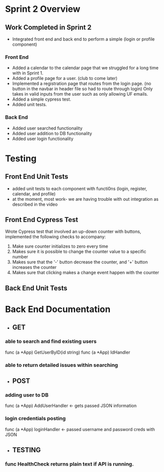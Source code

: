 # Sprint 2 Overview
## Work Completed in Sprint 2
- Integrated front end and back end to perform a simple (login or profile component)
### Front End
- Added a calendar to the calendar page that we struggled for a long time with in Sprint 1.
- Added a profile page for a user. (club to come later)
- Implemented a registration page that routes from the login page. (no button in the navbar in header file so had to route through login) Only takes in valid inputs from the user such as only allowing UF emails.
- Added a simple cypress test.
- Added unit tests.

### Back End
- Added user searched functionality
- Added user addition to DB functionality
- Added user login functionality
# Testing

## Front End Unit Tests
- added unit tests to each component with functi0ns (login, register, calendar, and profile)
- at the moment, most work- we are having trouble with out integration as described in the video


## Front End Cypress Test
Wrote Cypress test that involved an up-down counter with buttons, implemented the following checks to accompany:
1. Make sure counter initializes to zero every time
2. Makes sure it is possible to change the counter value to a specific number
3. Makes sure that the '-' button decrease the counter, and '+' button increases the counter
4. Makes sure that clicking makes a change event happen with the counter

## Back End Unit Tests

# Back End Documentation
- ## GET
 ### able to search and find existing users
func (a *App) GetUserByID(id string)
func (a *App) IdHandler
### able to return detailed issues within searching
- ## POST
### adding user to DB
 func (a *App) AddUserHandler <- gets passed JSON information
### login credentials posting
func (a *App) loginHandler <- passed username and password creds with JSON
- ## TESTING
### func HealthCheck returns plain text if API is running.

